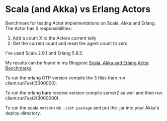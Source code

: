 # Scala (and Akka) vs Erlang Actors

Benchmark for testing Actor implementations on Scala, Akka and Erlang.
The Actor has 2 responsibilities:
1) Add a count X to the Actors current tally
2) Get the current count and reset the agent count to zero

I've used Scala 2.9.1 and Erlang 5.8.5.

My results can be found in my Blogpost [Scala, Akka and Erlang Actor Benchmarks](http://uberblo.gs/2011/12/scala-akka-and-erlang-actor-benchmarks).

To run the erlang OTP version compile the 3 files then run client:runTest(3000000).

To run the erlang bare receive version compile server2 as well and then run client:runTest2(3000000).

To run the scala version do ```./sbt package``` and put the .jar into your Akka's deploy-directory.


